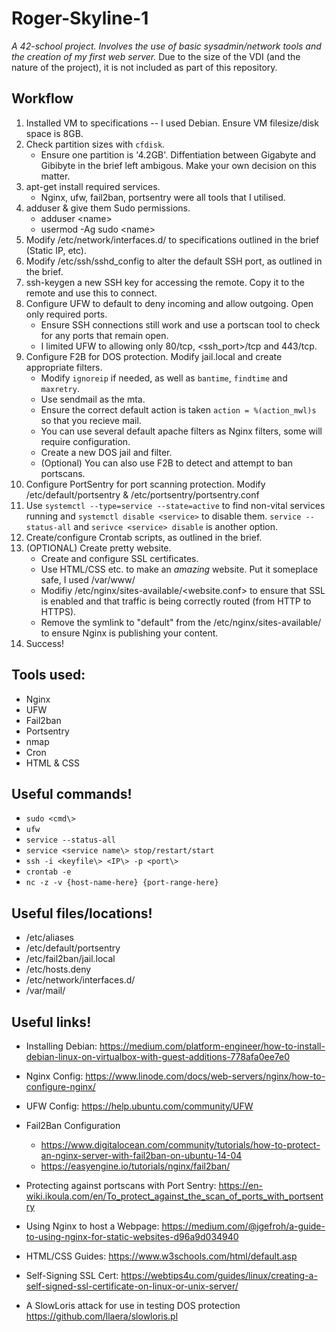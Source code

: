 # Roger-Skyline-1
*A 42-school project. Involves the use of basic sysadmin/network tools and the creation of my first web server.*
Due to the size of the VDI (and the nature of the project), it is not included as part of this repository.

## Workflow

1. Installed VM to specifications -- I used Debian. Ensure VM filesize/disk space is 8GB. 
1. Check partition sizes with `cfdisk`.
    - Ensure one partition is '4.2GB'. Diffentiation between Gigabyte and Gibibyte in the brief left ambigous. Make your own decision on this matter.
1. apt-get install required services.
    - Nginx, ufw, fail2ban, portsentry were all tools that I utilised. 
1. adduser & give them Sudo permissions.
    - adduser <name\>
    - usermod -Ag sudo <name\>
1. Modify /etc/network/interfaces.d/ to specifications outlined in the brief (Static IP, etc).
1. Modify /etc/ssh/sshd_config to alter the default SSH port, as outlined in the brief. 
1. ssh-keygen a new SSH key for accessing the remote. Copy it to the remote and use this to connect.
1. Configure UFW to default to deny incoming and allow outgoing. Open only required ports.
    - Ensure SSH connections still work and use a portscan tool to check for any ports that remain open. 
    - I limited UFW to allowing only 80/tcp, <ssh_port>/tcp and 443/tcp. 
1. Configure F2B for DOS protection. Modify jail.local and create appropriate filters.
    - Modify `ignoreip` if needed, as well as `bantime`, `findtime` and `maxretry`. 
    - Use sendmail as the mta. 
    - Ensure the correct default action is taken `action = %(action_mwl)s` so that you recieve mail.
    - You can use several default apache filters as Nginx filters, some will require configuration. 
    - Create a new DOS jail and filter. 
    - (Optional) You can also use F2B to detect and attempt to ban portscans. 
1. Configure PortSentry for port scanning protection. Modify /etc/default/portsentry & /etc/portsentry/portsentry.conf
1. Use `systemctl --type=service --state=active` to find non-vital services running and `systemctl disable <service>` to disable them. `service --status-all` and `serivce <service> disable` is another option.
1. Create/configure Crontab scripts, as outlined in the brief. 
1. (OPTIONAL) Create pretty website.
    - Create and configure SSL certificates.
    - Use HTML/CSS etc. to make an *amazing* website. Put it someplace safe, I used /var/www/<sitename>
    - Modifiy /etc/nginx/sites-available/<website.conf> to ensure that SSL is enabled and that traffic is being correctly routed (from HTTP to HTTPS). 
    - Remove the symlink to "default" from the /etc/nginx/sites-available/ to ensure Nginx is publishing your content. 
1. Success!

## Tools used:

- Nginx 
- UFW
- Fail2ban
- Portsentry
- nmap
- Cron
- HTML & CSS

## Useful commands!

- `sudo <cmd\>`
- `ufw`
- `service --status-all`
- `service <service name\> stop/restart/start`
- `ssh -i <keyfile\> <IP\> -p <port\>`
- `crontab -e`
- `nc -z -v {host-name-here} {port-range-here}`

## Useful files/locations!

- /etc/aliases
- /etc/default/portsentry
- /etc/fail2ban/jail.local
- /etc/hosts.deny
- /etc/network/interfaces.d/
- /var/mail/

## Useful links!  

* Installing Debian:
https://medium.com/platform-engineer/how-to-install-debian-linux-on-virtualbox-with-guest-additions-778afa0ee7e0

* Nginx Config:
https://www.linode.com/docs/web-servers/nginx/how-to-configure-nginx/

* UFW Config:
https://help.ubuntu.com/community/UFW

* Fail2Ban Configuration
    - https://www.digitalocean.com/community/tutorials/how-to-protect-an-nginx-server-with-fail2ban-on-ubuntu-14-04
    - https://easyengine.io/tutorials/nginx/fail2ban/

* Protecting against portscans with Port Sentry:
https://en-wiki.ikoula.com/en/To_protect_against_the_scan_of_ports_with_portsentry

* Using Nginx to host a Webpage:
https://medium.com/@jgefroh/a-guide-to-using-nginx-for-static-websites-d96a9d034940

* HTML/CSS Guides:
https://www.w3schools.com/html/default.asp

* Self-Signing SSL Cert:
https://webtips4u.com/guides/linux/creating-a-self-signed-ssl-certificate-on-linux-or-unix-server/

* A SlowLoris attack for use in testing DOS protection
https://github.com/llaera/slowloris.pl
